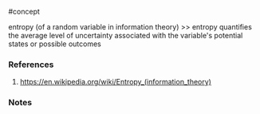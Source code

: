#concept

entropy (of a random variable in information theory) >> entropy quantifies the average level of uncertainty associated with the variable's potential states or possible outcomes
<!--LEARN:PaH7bad1-->



### References
1. https://en.wikipedia.org/wiki/Entropy_(information_theory)

### Notes




